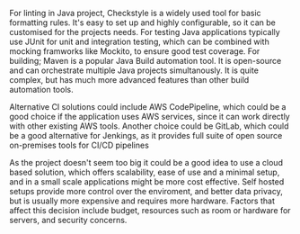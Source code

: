 For linting in Java project, Checkstyle is a widely used tool for basic formatting rules. It's easy to set up and highly configurable, so it can be customised for the projects needs.
For testing Java applications typically use JUnit for unit and integration testing, which can be combined with mocking framworks like Mockito, to ensure good test coverage. For building; Maven is a popular Java Build automation tool. It is open-source and can orchestrate multiple Java projects simultanously. It is quite complex, but has much more advanced features than other build automation tools.

Alternative CI solutions could include AWS CodePipeline, which could be a good choice if the application uses AWS services, since it can work directly with other existing AWS tools. Another choice could be GitLab, which could be a good alternative for Jenkings, as it provides full suite of open source on-premises tools for CI/CD pipelines

As the project doesn't seem too big it could be a good idea to use a cloud based solution, which offers scalability, ease of use and a minimal setup, and in a small scale applications might be more cost effective. Self hosted setups provide more control over the enviroment, and better data privacy, but is usually more expensive and requires more hardware. Factors that affect this decision include budget, resources such as room or hardware for servers, and security concerns.
